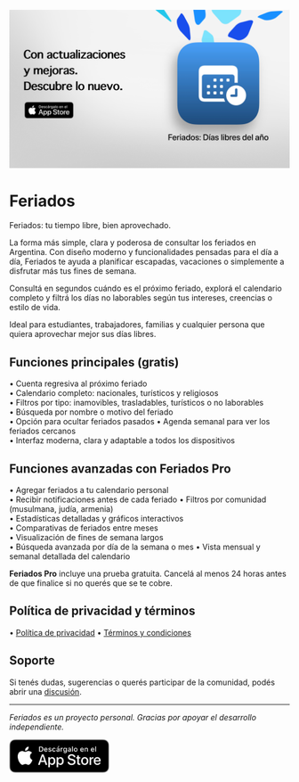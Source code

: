 [![Feriados App](es/images/banner.png)](https://apps.apple.com/app/id6744455042)

# Feriados

Feriados: tu tiempo libre, bien aprovechado.

La forma más simple, clara y poderosa de consultar los feriados en Argentina.
Con diseño moderno y funcionalidades pensadas para el día a día, Feriados te ayuda a planificar escapadas, vacaciones o simplemente a disfrutar más tus fines de semana.

Consultá en segundos cuándo es el próximo feriado, explorá el calendario completo y filtrá los días no laborables según tus intereses, creencias o estilo de vida.

Ideal para estudiantes, trabajadores, familias y cualquier persona que quiera aprovechar mejor sus días libres.

## Funciones principales (gratis)

• Cuenta regresiva al próximo feriado  
• Calendario completo: nacionales, turísticos y religiosos  
• Filtros por tipo: inamovibles, trasladables, turísticos o no laborables  
• Búsqueda por nombre o motivo del feriado  
• Opción para ocultar feriados pasados
• Agenda semanal para ver los feriados cercanos  
• Interfaz moderna, clara y adaptable a todos los dispositivos  

## Funciones avanzadas con Feriados Pro

• Agregar feriados a tu calendario personal  
• Recibir notificaciones antes de cada feriado
• Filtros por comunidad (musulmana, judía, armenia)  
• Estadísticas detalladas y gráficos interactivos  
• Comparativas de feriados entre meses  
• Visualización de fines de semana largos  
• Búsqueda avanzada por día de la semana o mes
• Vista mensual y semanal detallada del calendario

**Feriados Pro** incluye una prueba gratuita. Cancelá al menos 24 horas antes de que finalice si no querés que se te cobre.

## Política de privacidad y términos

• [Política de privacidad](https://lucasditomase.github.io/feriados/es/privacy-policy)
• [Términos y condiciones](https://lucasditomase.github.io/feriados/es/terms-and-conditions)

## Soporte

Si tenés dudas, sugerencias o querés participar de la comunidad, podés abrir una [discusión](https://github.com/lucasditomase/feriados/discussions).

---

*Feriados es un proyecto personal. Gracias por apoyar el desarrollo independiente.*

<p align="left">
  <a href="https://apps.apple.com/app/id6744455042">
    <img src="es/images/download-badge.svg" alt="Descargar en App Store" height="60">
  </a>
</p>
